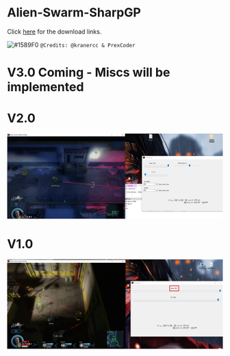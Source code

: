 # Alien-Swarm-SharpGP

Click [here](https://github.com/kranercc/Alien-Swarm-SharpGP/releases) for the download links.


![#1589F0](https://placehold.it/15/1589F0/000000?text=+) `@Credits: @kranercc & PrexCoder`

# V3.0 Coming - Miscs will be implemented

# V2.0
![PICSP2](https://raw.githubusercontent.com/kranercc/Alien-Swarm-SharpGP/master/pictures/v2.png)

# V1.0
![PICSP](https://raw.githubusercontent.com/kranercc/Alien-Swarm-SharpGP/master/pictures/v1.png)

